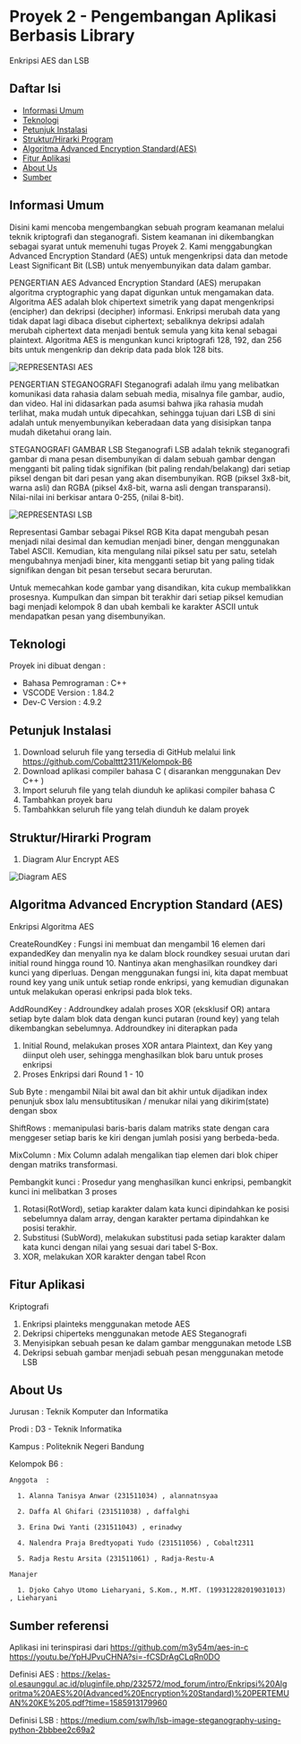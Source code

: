 # Proyek 2 - Pengembangan Aplikasi Berbasis Library

Enkripsi AES dan LSB

## Daftar Isi
  * [Informasi Umum](#informasi-umum)
  * [Teknologi](#teknologi)
  * [Petunjuk Instalasi](#petunjuk-instalasi)
  * [Struktur/Hirarki Program](#strukturhirarki-program)
  * [Algoritma Advanced Encryption Standard(AES)](#algoritma-advanced-encryption-standard-aes)
  * [Fitur Aplikasi](#fitur-aplikasi)
  * [About Us](#about-us)
  * [Sumber](#sumber-referensi)

## Informasi Umum

Disini kami mencoba mengembangkan sebuah program keamanan melalui teknik kriptografi dan steganografi. Sistem keamanan ini dikembangkan sebagai syarat untuk memenuhi tugas Proyek 2. Kami menggabungkan Advanced Encryption Standard (AES) untuk mengenkripsi data dan metode Least Significant Bit (LSB) untuk menyembunyikan data dalam gambar.

PENGERTIAN AES
Advanced Encryption Standard (AES) merupakan algoritma cryptographic yang dapat digunkan untuk mengamakan data. Algoritma AES adalah blok chipertext simetrik yang dapat mengenkripsi (encipher) dan dekripsi (decipher) informasi. Enkripsi merubah data yang tidak dapat lagi dibaca disebut ciphertext; sebaliknya dekripsi adalah merubah ciphertext data menjadi bentuk semula yang kita kenal sebagai plaintext. Algoritma AES is mengunkan kunci kriptografi 128, 192, dan 256 bits untuk mengenkrip dan dekrip data pada blok 128 bits.

![REPRESENTASI AES](./image/AES.webp)

PENGERTIAN STEGANOGRAFI
Steganografi adalah ilmu yang melibatkan komunikasi data rahasia dalam sebuah media, misalnya file gambar, audio, dan video. Hal ini didasarkan pada asumsi bahwa jika rahasia mudah terlihat, maka mudah untuk dipecahkan, sehingga tujuan dari LSB di sini adalah untuk menyembunyikan keberadaan data yang disisipkan tanpa mudah diketahui orang lain.

STEGANOGRAFI GAMBAR LSB
Steganografi LSB adalah teknik steganografi gambar di mana pesan disembunyikan di dalam sebuah gambar dengan mengganti bit paling tidak signifikan (bit paling rendah/belakang) dari setiap piksel dengan bit dari pesan yang akan disembunyikan.
RGB (piksel 3x8-bit, warna asli) dan RGBA (piksel 4x8-bit, warna asli dengan transparansi). Nilai-nilai ini berkisar antara 0-255, (nilai 8-bit).

![REPRESENTASI LSB](./image/LSB.webp)

Representasi Gambar sebagai Piksel RGB
Kita dapat mengubah pesan menjadi nilai desimal dan kemudian menjadi biner, dengan menggunakan Tabel ASCII. Kemudian, kita mengulang nilai piksel satu per satu, setelah mengubahnya menjadi biner, kita mengganti setiap bit yang paling tidak signifikan dengan bit pesan tersebut secara berurutan.

Untuk memecahkan kode gambar yang disandikan, kita cukup membalikkan prosesnya. Kumpulkan dan simpan bit terakhir dari setiap piksel kemudian bagi menjadi kelompok 8 dan ubah kembali ke karakter ASCII untuk mendapatkan pesan yang disembunyikan.

## Teknologi

Proyek ini dibuat dengan :

- Bahasa Pemrograman : C++
- VSCODE Version : 1.84.2
- Dev-C Version : 4.9.2

## Petunjuk Instalasi

1. Download seluruh file yang tersedia di GitHub melalui link https://github.com/Cobalttt2311/Kelompok-B6
2. Download aplikasi compiler bahasa C ( disarankan menggunakan Dev C++ )
3. Import seluruh file yang telah diunduh ke aplikasi compiler bahasa C
4. Tambahkan proyek baru
5. Tambahkkan seluruh file yang telah diunduh ke dalam proyek

## Struktur/Hirarki Program

1. Diagram Alur Encrypt AES

![Diagram AES](./image/Encrypt_AES.png)

## Algoritma Advanced Encryption Standard (AES)

Enkripsi Algoritma AES

CreateRoundKey :
Fungsi ini membuat dan mengambil 16 elemen dari expandedKey dan menyalin nya ke dalam block roundkey sesuai urutan dari initial round hingga round 10. Nantinya akan menghasilkan roundkey dari kunci yang diperluas.
Dengan menggunakan fungsi ini, kita dapat membuat round key yang unik untuk setiap ronde enkripsi, yang kemudian digunakan untuk melakukan operasi enkripsi pada blok teks.

AddRoundKey :
Addroundkey adalah proses XOR (eksklusif OR) antara setiap byte dalam blok data dengan kunci putaran (round key) yang telah dikembangkan sebelumnya. 
Addroundkey ini diterapkan pada
1. Initial Round, melakukan proses XOR antara Plaintext, dan Key yang diinput oleh user, sehingga menghasilkan blok baru untuk proses enkripsi
2. Proses Enkripsi dari Round 1 - 10

Sub Byte :
mengambil Nilai bit awal dan bit akhir untuk dijadikan index penunjuk sbox
lalu mensubtitusikan / menukar nilai yang dikirim(state) dengan sbox

ShiftRows :
memanipulasi baris-baris dalam matriks state dengan cara menggeser setiap baris 
ke kiri dengan jumlah posisi yang berbeda-beda.

MixColumn :
Mix Column adalah mengalikan tiap elemen dari blok chiper dengan matriks transformasi.

Pembangkit kunci : 
Prosedur yang menghasilkan kunci enkripsi, pembangkit kunci ini melibatkan 3 proses
1. Rotasi(RotWord), setiap karakter dalam kata kunci dipindahkan ke posisi sebelumnya dalam array, dengan karakter pertama dipindahkan ke posisi terakhir.
2. Substitusi (SubWord), melakukan substitusi pada setiap karakter dalam kata kunci dengan nilai yang sesuai dari tabel S-Box.
3. XOR, melakukan XOR karakter dengan tabel Rcon

## Fitur Aplikasi

Kriptografi

1. Enkripsi plainteks menggunakan metode AES
2. Dekripsi chiperteks menggunakan metode AES
   Steganografi
3. Menyisipkan sebuah pesan ke dalam gambar menggunakan metode LSB
4. Dekripsi sebuah gambar menjadi sebuah pesan menggunakan metode LSB

## About Us

Jurusan : Teknik Komputer dan Informatika

Prodi : D3 - Teknik Informatika

Kampus : Politeknik Negeri Bandung

Kelompok B6 :

    Anggota  :

      1. Alanna Tanisya Anwar (231511034) , alannatnsyaa

      2. Daffa Al Ghifari (231511038) , daffalghi

      3. Erina Dwi Yanti (231511043) , erinadwy

      4. Nalendra Praja Bredtyopati Yudo (231511056) , Cobalt2311

      5. Radja Restu Arsita (231511061) , Radja-Restu-A

    Manajer

      1. Djoko Cahyo Utomo Lieharyani, S.Kom., M.MT. (199312282019031013) , Lieharyani

## Sumber referensi

Aplikasi ini terinspirasi dari
https://github.com/m3y54m/aes-in-c
https://youtu.be/YpHJPvuCHNA?si=-fCSDrAgCLqRn0DO

Definisi AES :
https://kelas-ol.esaunggul.ac.id/pluginfile.php/232572/mod_forum/intro/Enkripsi%20Algoritma%20AES%20(Advanced%20Encryption%20Standard)%20PERTEMUAN%20KE%205.pdf?time=1585913179960

Definisi LSB :
https://medium.com/swlh/lsb-image-steganography-using-python-2bbbee2c69a2

